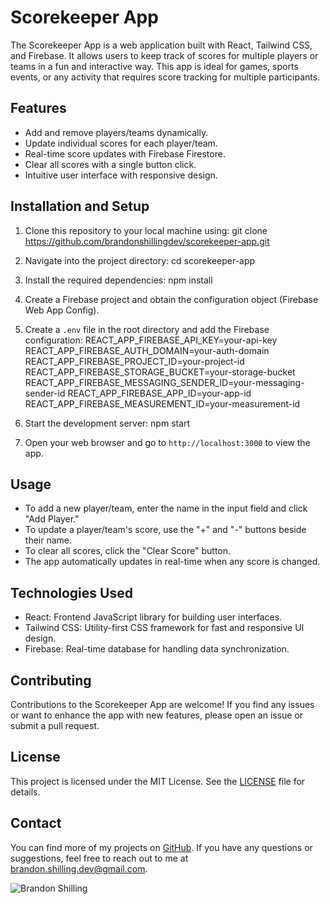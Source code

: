 # Scorekeeper App

The Scorekeeper App is a web application built with React, Tailwind CSS, and Firebase. It allows users to keep track of scores for multiple players or teams in a fun and interactive way. This app is ideal for games, sports events, or any activity that requires score tracking for multiple participants.

## Features

- Add and remove players/teams dynamically.
- Update individual scores for each player/team.
- Real-time score updates with Firebase Firestore.
- Clear all scores with a single button click.
- Intuitive user interface with responsive design.

## Installation and Setup

1. Clone this repository to your local machine using:
git clone https://github.com/brandonshillingdev/scorekeeper-app.git

2. Navigate into the project directory:
cd scorekeeper-app


3. Install the required dependencies:
npm install

4. Create a Firebase project and obtain the configuration object (Firebase Web App Config).

5. Create a `.env` file in the root directory and add the Firebase configuration:
REACT_APP_FIREBASE_API_KEY=your-api-key
REACT_APP_FIREBASE_AUTH_DOMAIN=your-auth-domain
REACT_APP_FIREBASE_PROJECT_ID=your-project-id
REACT_APP_FIREBASE_STORAGE_BUCKET=your-storage-bucket
REACT_APP_FIREBASE_MESSAGING_SENDER_ID=your-messaging-sender-id
REACT_APP_FIREBASE_APP_ID=your-app-id
REACT_APP_FIREBASE_MEASUREMENT_ID=your-measurement-id

6. Start the development server:
npm start


7. Open your web browser and go to `http://localhost:3000` to view the app.

## Usage

- To add a new player/team, enter the name in the input field and click "Add Player."
- To update a player/team's score, use the "+" and "-" buttons beside their name.
- To clear all scores, click the "Clear Score" button.
- The app automatically updates in real-time when any score is changed.

## Technologies Used

- React: Frontend JavaScript library for building user interfaces.
- Tailwind CSS: Utility-first CSS framework for fast and responsive UI design.
- Firebase: Real-time database for handling data synchronization.

## Contributing

Contributions to the Scorekeeper App are welcome! If you find any issues or want to enhance the app with new features, please open an issue or submit a pull request.

## License

This project is licensed under the MIT License. See the [LICENSE](./LICENSE) file for details.

## Contact

You can find more of my projects on [GitHub](https://github.com/brandonshillingdev/). If you have any questions or suggestions, feel free to reach out to me at brandon.shilling.dev@gmail.com.

![Brandon Shilling](https://avatars.githubusercontent.com/brandonshillingdev)

